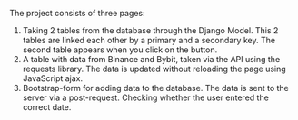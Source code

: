 The project consists of three pages:
1. Taking 2 tables from the database through the Django Model. This 2 tables are linked each other by a primary and a secondary key. The second table appears when you click on the button. 
2. A table with data from Binance and Bybit, taken via the API using the requests library. The data is updated without reloading the page using JavaScript ajax. 
3. Bootstrap-form for adding data to the database. The data is sent to the server via a post-request. Checking whether the user entered the correct date. 
